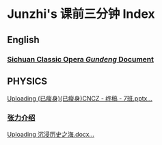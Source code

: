 # Junzhi's 课前三分钟 Index

## English

### [Sichuan Classic Opera *Gundeng* Document](./ENG/2024-3-Sichuan-Opera-doc.md)

## PHYSICS
[Uploading (已瘦身)(已瘦身)CNCZ - 终稿 - 7班.pptx…]()

### [张力介绍](./PHY/2023-11-张力.md)
[Uploading 沉浸历史之海.docx…]()

